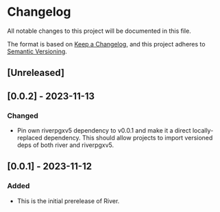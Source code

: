 # Changelog

All notable changes to this project will be documented in this file.

The format is based on [Keep a Changelog](https://keepachangelog.com/en/1.0.0/),
and this project adheres to [Semantic Versioning](https://semver.org/spec/v2.0.0.html).

## [Unreleased]

## [0.0.2] - 2023-11-13

### Changed

- Pin own riverpgxv5 dependency to v0.0.1 and make it a direct locally-replaced dependency. This should allow projects to import versioned deps of both river and riverpgxv5.

## [0.0.1] - 2023-11-12

### Added

- This is the initial prerelease of River.
